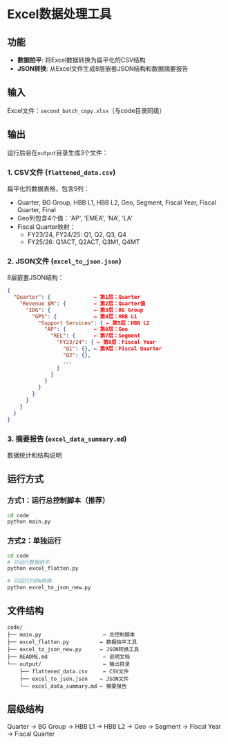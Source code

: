 # Excel数据处理工具

## 功能
- **数据拍平**: 将Excel数据转换为扁平化的CSV结构
- **JSON转换**: 从Excel文件生成8层嵌套JSON结构和数据摘要报告

## 输入
Excel文件：`second_batch_copy.xlsx`（与code目录同级）

## 输出
运行后会在`output`目录生成3个文件：

### 1. CSV文件 (`flattened_data.csv`)
扁平化的数据表格，包含9列：
- Quarter, BG Group, HBB L1, HBB L2, Geo, Segment, Fiscal Year, Fiscal Quarter, Final
- Geo列包含4个值：'AP', 'EMEA', 'NA', 'LA'
- Fiscal Quarter映射：
  - FY23/24, FY24/25: Q1, Q2, Q3, Q4
  - FY25/26: Q1ACT, Q2ACT, Q3M1, Q4MT

### 2. JSON文件 (`excel_to_json.json`)
8层嵌套JSON结构：
```json
{
  "Quarter": {              ← 第1层：Quarter
    "Revenue $M": {         ← 第2层：Quarter值
      "IDG": {              ← 第3层：BG Group
        "GPS": {            ← 第4层：HBB L1
          "Support Services": { ← 第5层：HBB L2
            "AP": {         ← 第6层：Geo
              "REL": {      ← 第7层：Segment
                "FY23/24": { ← 第8层：Fiscal Year
                  "Q1": {}, ← 第9层：Fiscal Quarter
                  "Q2": {},
                  ...
                }
              }
            }
          }
        }
      }
    }
  }
}
```

### 3. 摘要报告 (`excel_data_summary.md`)
数据统计和结构说明

## 运行方式

### 方式1：运行总控制脚本（推荐）
```bash
cd code
python main.py
```

### 方式2：单独运行
```bash
cd code
# 只运行数据拍平
python excel_flatten.py

# 只运行JSON转换
python excel_to_json_new.py
```

## 文件结构
```
code/
├── main.py                    ← 总控制脚本
├── excel_flatten.py          ← 数据拍平工具
├── excel_to_json_new.py      ← JSON转换工具
├── README.md                  ← 说明文档
└── output/                    ← 输出目录
    ├── flattened_data.csv     ← CSV文件
    ├── excel_to_json.json    ← JSON文件
    └── excel_data_summary.md ← 摘要报告
```

## 层级结构
Quarter → BG Group → HBB L1 → HBB L2 → Geo → Segment → Fiscal Year → Fiscal Quarter
